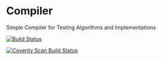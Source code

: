 # Compiler
Simple Compiler for Testing Algorithms and Implementations

[![Build Status](https://travis-ci.org/ilovepi/Compiler.svg?branch=master)](https://travis-ci.org/ilovepi/Compiler)

<a href="https://scan.coverity.com/projects/ilovepi-compiler-e15cfe43-4d89-44cb-b6b9-b3b03e9cdffc">
  <img alt="Coverity Scan Build Status"
       src="https://scan.coverity.com/projects/11524/badge.svg"/>
</a>
